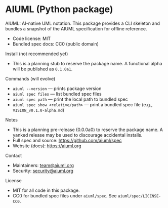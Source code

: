 # AIUML (Python package)

AIUML: AI-native UML notation. This package provides a CLI skeleton and bundles a snapshot of the AIUML specification for offline reference.

- Code license: MIT
- Bundled spec docs: CC0 (public domain)

Install (not recommended yet)
- This is a planning stub to reserve the package name. A functional alpha will be published as `0.1.0a1`.

Commands (will evolve)
- `aiuml --version` — prints package version
- `aiuml spec files` — list bundled spec files
- `aiuml spec path` — print the local path to bundled spec
- `aiuml spec show <relative/path>` — print a bundled spec file (e.g., `VISION_v0.1.0-alpha.md`)

Notes
- This is a planning pre-release (0.0.0a0) to reserve the package name. A yanked release may be used to discourage accidental installs.
- Full spec and source: https://github.com/aiuml/spec
- Website (docs): https://aiuml.org

Contact
- Maintainers: team@aiuml.org
- Security: security@aiuml.org

License
- MIT for all code in this package.
- CC0 for bundled spec files under `aiuml/spec`. See `aiuml/spec/LICENSE-CC0`.
